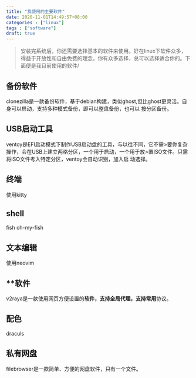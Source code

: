 ```yaml
---
title: "我使用的主要软件"
date: 2020-11-01T14:49:57+08:00
categories : ["linux"]
tags : ["software"]
draft: true
---
```

>安装完系统后，你还需要选择基本的软件来使用。好在linux下软件众多，得益于开放性和自由免费的理念，你有众多选择，总可以选择适合你的。下面便是我目前使用的软件/
## 备份软件
clonezilla是一款备份软件，基于debian构建，类似ghost,但比ghost更灵活。自身可以启动，支持多种模式备份，即可以整盘备份，也可以
按分区备份。
## USB启动工具
ventoy是EFI启动模式下制作USB启动盘的工具，与以往不同，它不需>要你复杂操作，会在USB上建立两格分区，一个用于启动，一个用于放>置ISO文件。只需将ISO文件考入特定分区，ventoy会自动识别，加入启
动选择。
## 终端
使用kitty 
## shell
fish
oh-my-fish
## 文本编辑 
使用neovim
## **软件
v2raya是一款使用网页方便设置的**软件，支持全局代理，支持常用**协议。
## 配色
draculs
## 私有网盘
filebrowser是一款简单、方便的网盘软件，只有一个文件。
